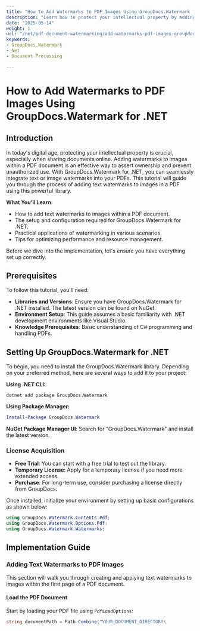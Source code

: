 ```yaml
---
title: "How to Add Watermarks to PDF Images Using GroupDocs.Watermark for .NET"
description: "Learn how to protect your intellectual property by adding text watermarks to images in PDF documents using GroupDocs.Watermark for .NET. Follow this step-by-step guide."
date: "2025-05-14"
weight: 1
url: "/net/pdf-document-watermarking/add-watermarks-pdf-images-groupdocs-watermark/"
keywords:
- GroupDocs.Watermark
- Net
- Document Processing

---
```



# How to Add Watermarks to PDF Images Using GroupDocs.Watermark for .NET

## Introduction

In today's digital age, protecting your intellectual property is crucial, especially when sharing documents online. Adding watermarks to images within a PDF document is an effective way to assert ownership and prevent unauthorized use. With GroupDocs.Watermark for .NET, you can seamlessly integrate text or image watermarks into your PDFs. This tutorial will guide you through the process of adding text watermarks to images in a PDF using this powerful library.

**What You'll Learn:**
- How to add text watermarks to images within a PDF document.
- The setup and configuration required for GroupDocs.Watermark for .NET.
- Practical applications of watermarking in various scenarios.
- Tips for optimizing performance and resource management.

Before we dive into the implementation, let's ensure you have everything set up correctly.

## Prerequisites

To follow this tutorial, you'll need:
- **Libraries and Versions**: Ensure you have GroupDocs.Watermark for .NET installed. The latest version can be found on NuGet.
- **Environment Setup**: This guide assumes a basic familiarity with .NET development environments like Visual Studio.
- **Knowledge Prerequisites**: Basic understanding of C# programming and handling PDFs.

## Setting Up GroupDocs.Watermark for .NET

To begin, you need to install the GroupDocs.Watermark library. Depending on your preferred method, here are several ways to add it to your project:

**Using .NET CLI:**
```shell
dotnet add package GroupDocs.Watermark
```

**Using Package Manager:**
```powershell
Install-Package GroupDocs.Watermark
```

**NuGet Package Manager UI**: 
Search for "GroupDocs.Watermark" and install the latest version.

### License Acquisition
- **Free Trial**: You can start with a free trial to test out the library.
- **Temporary License**: Apply for a temporary license if you need more extended access.
- **Purchase**: For long-term use, consider purchasing a license directly from GroupDocs.

Once installed, initialize your environment by setting up basic configurations as shown below:

```csharp
using GroupDocs.Watermark.Contents.Pdf;
using GroupDocs.Watermark.Options.Pdf;
using GroupDocs.Watermark.Watermarks;
```

## Implementation Guide

### Adding Text Watermarks to PDF Images

This section will walk you through creating and applying text watermarks to images within the first page of a PDF document.

#### Load the PDF Document
Start by loading your PDF file using `PdfLoadOptions`:

```csharp
string documentPath = Path.Combine("YOUR_DOCUMENT_DIRECTORY\
